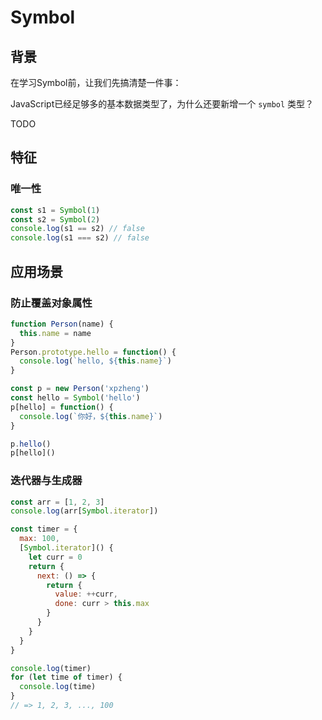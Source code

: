 # Symbol


## 背景

在学习Symbol前，让我们先搞清楚一件事：

JavaScript已经足够多的基本数据类型了，为什么还要新增一个 `symbol` 类型？

TODO

## 特征

### 唯一性
```javascript
const s1 = Symbol(1)
const s2 = Symbol(2)
console.log(s1 == s2) // false
console.log(s1 === s2) // false
```

## 应用场景

### 防止覆盖对象属性
```javascript
function Person(name) {
  this.name = name
}
Person.prototype.hello = function() {
  console.log(`hello, ${this.name}`)
}

const p = new Person('xpzheng')
const hello = Symbol('hello')
p[hello] = function() {
  console.log(`你好，${this.name}`)
}

p.hello()
p[hello]()
```


### 迭代器与生成器
```javascript
const arr = [1, 2, 3]
console.log(arr[Symbol.iterator])

const timer = {
  max: 100,
  [Symbol.iterator]() {
    let curr = 0
    return {
      next: () => {
        return {
          value: ++curr,
          done: curr > this.max
        }
      }
    }
  }
}

console.log(timer)
for (let time of timer) {
  console.log(time)
}
// => 1, 2, 3, ..., 100
```